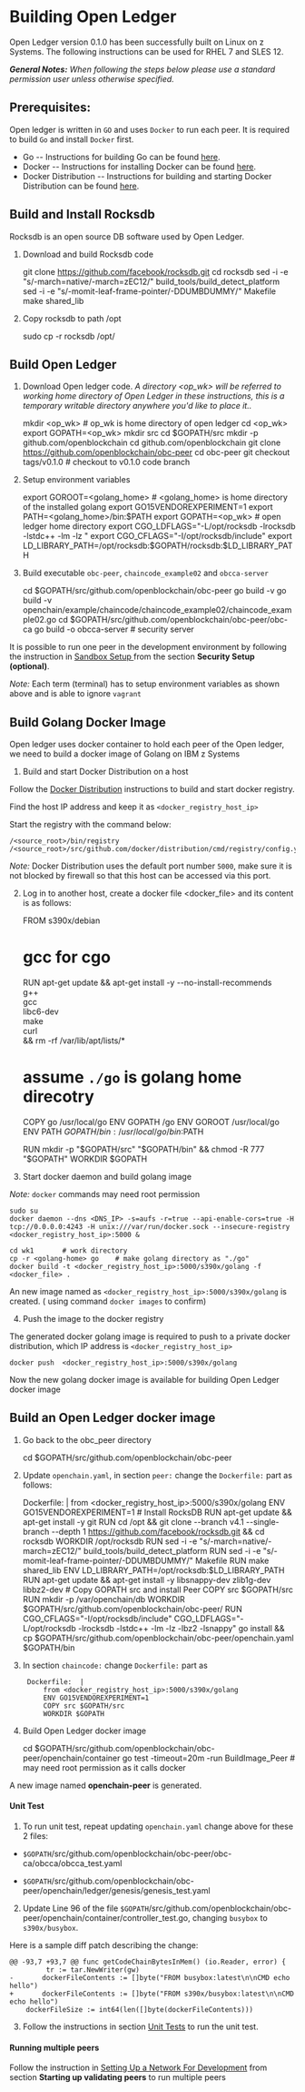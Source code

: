 <!---PACKAGE:Open Ledger--->
<!---DISTRO:SLES 12:0.1.0--->
<!---DISTRO:RHEL 7.1:0.1.0--->

# Building Open Ledger

Open Ledger version 0.1.0 has been successfully built on Linux on z Systems.  The following instructions can be used for RHEL 7 and SLES 12.

_**General Notes:**_
_When following the steps below please use a standard permission user unless otherwise specified._

## Prerequisites: ##

Open ledger is written in `GO` and uses `Docker` to run each peer. It is required to build `Go` and install `Docker` first.

- Go -- Instructions for building Go can be found [here](https://github.com/linux-on-ibm-z/docs/wiki/Building-Go).
- Docker -- Instructions for installing Docker can be found [here](https://www.ibm.com/developerworks/linux/linux390/docker.html).
- Docker Distribution -- Instructions for building and starting Docker Distribution  can be found [here](https://github.com/linux-on-ibm-z/docs/wiki/Building-Docker-Distribution).


## Build and Install Rocksdb  ##
Rocksdb is an open source DB software used by Open Ledger.

1) Download and build Rocksdb code

    git clone https://github.com/facebook/rocksdb.git
    cd  rocksdb
    sed -i -e "s/-march=native/-march=zEC12/" build_tools/build_detect_platform
    sed -i -e "s/-momit-leaf-frame-pointer/-DDUMBDUMMY/" Makefile
    make shared_lib
2) Copy rocksdb to  path /opt

    sudo cp -r rocksdb /opt/


## Build Open Ledger ##
1) Download Open ledger code. *A directory <op_wk\> will be referred to working home directory of Open Ledger in these instructions, this is a temporary writable directory anywhere you'd like to place it..*

    mkdir  <op_wk>   # op_wk is home directory of open ledger
    cd <op_wk>
    export GOPATH=<op_wk>
    mkdir src
    cd $GOPATH/src
    mkdir -p github.com/openblockchain
    cd github.com/openblockchain
    git clone https://github.com/openblockchain/obc-peer
    cd obc-peer
    git checkout tags/v0.1.0       # checkout to v0.1.0 code branch

2) Setup environment variables
  

    export GOROOT=<golang_home>           # <golang_home> is home directory of the installed golang
    export GO15VENDOREXPERIMENT=1
    export PATH=<golang_home>/bin:$PATH
    export GOPATH=<op_wk>                  # open ledger home directory
    export CGO_LDFLAGS="-L/opt/rocksdb -lrocksdb -lstdc++ -lm -lz "
    export CGO_CFLAGS="-I/opt/rocksdb/include"
    export LD_LIBRARY_PATH=/opt/rocksdb:$GOPATH/rocksdb:$LD_LIBRARY_PATH

3) Build executable `obc-peer`, `chaincode_example02` and `obcca-server`

    cd $GOPATH/src/github.com/openblockchain/obc-peer
    go build  -v
    go build  -v   openchain/example/chaincode/chaincode_example02/chaincode_example02.go
    cd $GOPATH/src/github.com/openblockchain/obc-peer/obc-ca
    go build -o obcca-server   # security server


It is possible to run one peer in the development environment by following the instruction   in [Sandbox Setup ](https://github.com/openblockchain/obc-docs/blob/master/api/SandboxSetup.md) from the section **Security Setup (optional)**.

*Note:* Each term (terminal) has to setup environment variables as shown above and is able to ignore `vagrant`


## Build Golang Docker Image ##
Open ledger uses docker container  to hold  each peer of the Open ledger, we need  to build a docker image of Golang on IBM z Systems

1)  Build and start Docker Distribution on a host

Follow the [Docker Distribution](https://github.com/linux-on-ibm-z/docs/wiki/Building-Docker-Distribution) instructions to build and start docker registry. 

Find the host IP address and keep it as  `<docker_registry_host_ip>`

Start the registry with the command below:

    /<source_root>/bin/registry /<source_root>/src/github.com/docker/distribution/cmd/registry/config.yml

*Note:* Docker Distribution uses the default port number `5000`, make sure it is not blocked by firewall so that this host can be accessed via this port.    

2) Log in to another host,  create a docker file <docker_file\> and its content is as follows:

    FROM s390x/debian
    # gcc for cgo
    RUN apt-get update && apt-get install -y --no-install-recommends \
                g++ \
                gcc \
                libc6-dev \
                make \
                curl \
        && rm -rf /var/lib/apt/lists/*
    # assume `./go` is golang home direcotry
    COPY go /usr/local/go
    ENV GOPATH /go
    ENV GOROOT /usr/local/go
    ENV PATH $GOPATH/bin:/usr/local/go/bin:$PATH

    RUN mkdir -p "$GOPATH/src" "$GOPATH/bin" && chmod -R 777 "$GOPATH"
    WORKDIR $GOPATH

3) Start docker daemon  and build golang image

*Note:* `docker` commands may need root permission


    sudo su
    docker daemon --dns <DNS_IP> -s=aufs -r=true --api-enable-cors=true -H tcp://0.0.0.0:4243 -H unix:///var/run/docker.sock --insecure-registry <docker_registry_host_ip>:5000 &

    cd wk1       # work directory
    cp -r <golang-home> go    # make golang directory as "./go"
    docker build -t <docker_registry_host_ip>:5000/s390x/golang -f <docker_file> .
An new image named as  `<docker_registry_host_ip>:5000/s390x/golang` is created. ( using command `docker images` to confirm)


4)  Push the image to the docker registry

The generated docker golang image is required to push to a private docker distribution, which IP address is `<docker_registry_host_ip>`


    docker push  <docker_registry_host_ip>:5000/s390x/golang

Now the new golang docker image is available for building Open Ledger docker image

## Build an Open Ledger docker image ##

1) Go back to the obc_peer directory

    cd $GOPATH/src/github.com/openblockchain/obc-peer

2) Update `openchain.yaml`, in section `peer:` change the `Dockerfile:` part as follows:

    Dockerfile:  |
        from <docker_registry_host_ip>:5000/s390x/golang
        ENV GO15VENDOREXPERIMENT=1
        # Install RocksDB
        RUN apt-get update && apt-get install -y git
        RUN cd /opt  && git clone --branch v4.1 --single-branch --depth 1 https://github.com/facebook/rocksdb.git && cd rocksdb
        WORKDIR /opt/rocksdb
        RUN sed -i -e "s/-march=native/-march=zEC12/" build_tools/build_detect_platform
        RUN sed -i -e "s/-momit-leaf-frame-pointer/-DDUMBDUMMY/" Makefile
        RUN make shared_lib
        ENV LD_LIBRARY_PATH=/opt/rocksdb:$LD_LIBRARY_PATH
        RUN apt-get update && apt-get install -y libsnappy-dev zlib1g-dev libbz2-dev
        # Copy GOPATH src and install Peer
        COPY src $GOPATH/src
        RUN mkdir -p /var/openchain/db
        WORKDIR $GOPATH/src/github.com/openblockchain/obc-peer/
        RUN CGO_CFLAGS="-I/opt/rocksdb/include" CGO_LDFLAGS="-L/opt/rocksdb -lrocksdb -lstdc++ -lm -lz -lbz2 -lsnappy" go install && cp $GOPATH/src/github.com/openblockchain/obc-peer/openchain.yaml $GOPATH/bin

3) In section `chaincode:` change `Dockerfile:` part as

        Dockerfile:  |
            from <docker_registry_host_ip>:5000/s390x/golang
            ENV GO15VENDOREXPERIMENT=1
            COPY src $GOPATH/src
            WORKDIR $GOPATH

4) Build Open Ledger docker image

    cd $GOPATH/src/github.com/openblockchain/obc-peer/openchain/container
    go test -timeout=20m -run BuildImage_Peer          # may need root permission as it calls docker

A new image named **openchain-peer** is generated.

#### Unit Test ####

1) To run unit test, repeat updating `openchain.yaml` change above for these 2 files:

- `$GOPATH`/src/github.com/openblockchain/obc-peer/obc-ca/obcca/obcca_test.yaml

- `$GOPATH`/src/github.com/openblockchain/obc-peer/openchain/ledger/genesis/genesis_test.yaml


2) Update Line 96 of the file `$GOPATH`/src/github.com/openblockchain/obc-peer/openchain/container/controller_test.go, changing `busybox` to `s390x/busybox`.

Here is a sample diff patch describing the change:

    @@ -93,7 +93,7 @@ func getCodeChainBytesInMem() (io.Reader, error) {
             tr := tar.NewWriter(gw)
    -       dockerFileContents := []byte("FROM busybox:latest\n\nCMD echo hello")
    +       dockerFileContents := []byte("FROM s390x/busybox:latest\n\nCMD echo hello")
        dockerFileSize := int64(len([]byte(dockerFileContents)))

3) Follow the instructions in section [Unit Tests](https://github.com/openblockchain/obc-peer) to run the unit test.


#### Running multiple peers ####
Follow the instruction in [Setting Up a Network For Development](https://github.com/openblockchain/obc-docs/blob/master/dev-setup/devnet-setup.md) from section **Starting up validating peers** to run multiple peers 